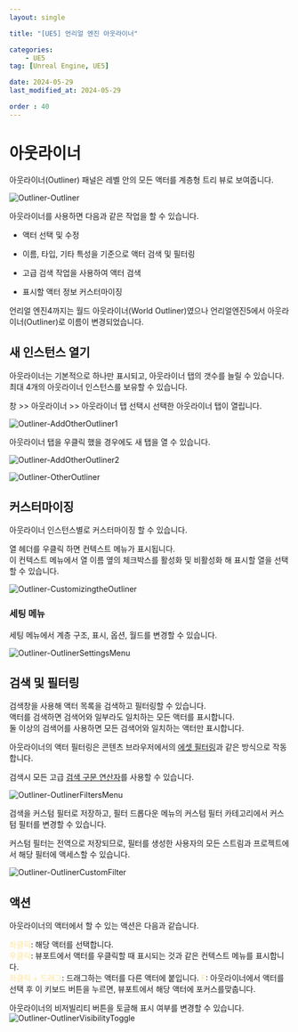 ```yaml
---
layout: single

title: "[UE5] 언리얼 엔진 아웃라이너"

categories:
    - UE5
tag: [Unreal Engine, UE5]

date: 2024-05-29
last_modified_at: 2024-05-29

order : 40
---
```


# 아웃라이너

아웃라이너(Outliner) 패널은 레벨 안의 모든 액터를 계층형 트리 뷰로 보여줍니다.

![Outliner-Outliner]({{site.url}}/images/Unreal/ue5/2024-05-29-Outliner/Outliner-Outliner.PNG)

아웃라이너를 사용하면 다음과 같은 작업을 할 수 있습니다.  
+ 액터 선택 및 수정
- 이름, 타입, 기타 특성을 기준으로 액터 검색 및 필터링
+ 고급 검색 작업을 사용하여 액터 검색
- 표시할 액터 정보 커스터마이징

언리얼 엔진4까지는 월드 아웃라이너(World Outliner)였으나 언리얼엔진5에서 아웃라이너(Outliner)로 이름이 변경되었습니다.

## 새 인스턴스 열기

아웃라이너는 기본적으로 하나만 표시되고, 아웃라이너 탭의 갯수를 늘릴 수 있습니다.  
최대 4개의 아웃라이너 인스턴스를 보유할 수 있습니다.

창 >> 아웃라이너 >> 아웃라이너 탭 선택시 선택한 아웃라이너 탭이 열립니다.

![Outliner-AddOtherOutliner1]({{site.url}}/images/Unreal/ue5/2024-05-29-Outliner/Outliner-AddOtherOutliner1.PNG)

아웃라이너 탭을 우클릭 했을 경우에도 새 탭을 열 수 있습니다.

![Outliner-AddOtherOutliner2]({{site.url}}/images/Unreal/ue5/2024-05-29-Outliner/Outliner-AddOtherOutliner2.PNG)

![Outliner-OtherOutliner]({{site.url}}/images/Unreal/ue5/2024-05-29-Outliner/Outliner-OtherOutliner.PNG)

## 커스터마이징

아웃라이너 인스턴스별로 커스터마이징 할 수 있습니다.

열 헤더를 우클릭 하면 컨텍스트 메뉴가 표시됩니다.  
이 컨텍스트 메뉴에서 열 이름 옆의 체크박스를 활성화 및 비활성화 해 표시할 열을 선택할 수 있습니다.

![Outliner-CustomizingtheOutliner]({{site.url}}/images/Unreal/ue5/2024-05-29-Outliner/Outliner-CustomizingtheOutliner.PNG)

### 세팅 메뉴

세팅 메뉴에서 계층 구조, 표시, 옵션, 월드를 변경할 수 있습니다.

![Outliner-OutlinerSettingsMenu]({{site.url}}/images/Unreal/ue5/2024-05-29-Outliner/Outliner-OutlinerSettingsMenu.PNG)

## 검색 및 필터링

검색창을 사용해 액터 목록을 검색하고 필터링할 수 있습니다.  
액터를 검색하면 검색어와 일부라도 일치하는 모든 액터를 표시합니다.  
둘 이상의 검색어를 사용하면 모든 검색어와 일치하는 액터만 표시합니다.

아웃라이너의 액터 필터링은 콘텐츠 브라우저에서의 [에셋 필터링](https://dev.epicgames.com/documentation/ko-kr/unreal-engine/filters-and-collections-in-unreal-engine)과 같은 방식으로 작동합니다.

검색시 모든 고급 [검색 구문 연산자](https://dev.epicgames.com/documentation/ko-kr/unreal-engine/advanced-search-syntax-in-unreal-engine)를 사용할 수 있습니다.

![Outliner-OutlinerFiltersMenu]({{site.url}}/images/Unreal/ue5/2024-05-29-Outliner/Outliner-OutlinerFiltersMenu.PNG)

검색을 커스텀 필터로 저장하고, 필터 드롭다운 메뉴의 커스텀 필터 카테고리에서 커스텀 필터를 변경할 수 있습니다.

커스텀 필터는 전역으로 저장되므로, 필터를 생성한 사용자의 모든 스트림과 프로젝트에서 해당 필터에 액세스할 수 있습니다.

![Outliner-OutlinerCustomFilter]({{site.url}}/images/Unreal/ue5/2024-05-29-Outliner/Outliner-OutlinerCustomFilter.PNG)

## 액션

아웃라이너의 액터에서 할 수 있는 액션은 다음과 같습니다.

<span style="color:#ffe599">좌클릭</span>: 해당 액터를 선택합니다.  
<span style="color:#ffe599">우클릭</span>: 뷰포트에서 액터를 우클릭할 때 표시되는 것과 같은 컨텍스트 메뉴를 표시합니다.  
<span style="color:#ffe599">좌클릭 + 드래그</span>: 드래그하는 액터를 다른 액터에 붙입니다.
<span style="color:#ffe599">F</span>: 아웃라이너에서 액터를 선택 후 이 키보드 버튼을 누르면, 뷰포트에서 해당 액터에 포커스를맞춥니다.

아웃라이너의 비저빌리티 버튼을 토글해 표시 여부를 변경할 수 있습니다.
![Outliner-OutlinerVisibilityToggle]({{site.url}}/images/Unreal/ue5/2024-05-29-Outliner/Outliner-OutlinerVisibilityToggle.PNG)
